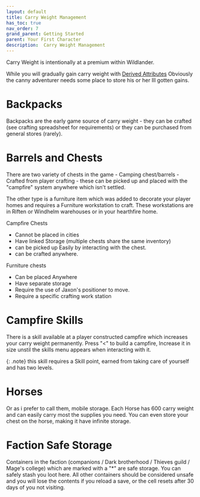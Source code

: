 ```yaml
---
layout: default
title: Carry Weight Management
has_toc: true
nav_order: 7
grand_parent: Getting Started
parent: Your First Character
description:  Carry Weight Management
---
```


Carry Weight is intentionally at a premium within Wildlander. 

While you will gradually gain carry weight with [Derived Attributes](..\6-MechanicsAnaylsis\DA.html) Obviously the canny adventurer needs some place to store his or her Ill gotten gains.

# Backpacks

Backpacks are the early game source of carry weight - they can be crafted (see crafting spreadsheet for requirements) or they can be purchased from general stores (rarely).

# Barrels and Chests

There are two variety of chests in the game - Camping chest/barrels - Crafted from player crafting - these can be picked up and placed with the "campfire" system anywhere which isn't settled.

The other type is a furniture item which was added to decorate your player homes and requires a Furniture workstation to craft. These workstations are in Riften or Windhelm warehouses or in your hearthfire home.

Campfire Chests
* Cannot be placed in cities
* Have linked Storage (multiple chests share the same inventory)
* can be picked up Easily by interacting with the chest.
* can be crafted anywhere.

Furniture chests
* Can be placed Anywhere
* Have separate storage 
* Require the use of Jaxon's positioner to move.
* Require a specific crafting work station


# Campfire Skills

There is a skill available at a player constructed campfire which increases your carry weight permanently. Press "<" to build a campfire, Increase it in size unstil the skills menu appears when interacting with it. 

{: .note}
this skill requires a Skill point, earned from taking care of yourself and has two levels.

# Horses

Or as i prefer to call them, mobile storage. Each Horse has 600 carry weight and can easily carry most the supplies you need. You can even store your chest on the horse, making it have infinite storage.

# Faction Safe Storage

Containers in the faction (companions / Dark brotherhood / Thieves guild / Mage's college) which are marked with a "*" are safe storage. You can safely stash you loot here. All other containers should be considered unsafe and you will lose the contents if you reload a save, or the cell resets after 30 days of you not visiting.

